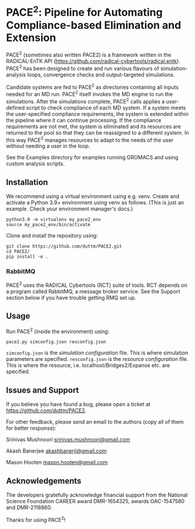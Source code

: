 # PACE<sup>2</sup>: Pipeline for Automating Compliance-based Elimination and Extension

PACE<sup>2</sup> (sometimes also written PACE2) is a framework written in the RADICAL-EnTK API (https://github.com/radical-cybertools/radical.entk). PACE<sup>2</sup> has been designed to create and run various flavours of simulation-analysis loops, convergence checks and output-targeted simulations. 

Candidate systems are fed to PACE<sup>2</sup> as directories containing all inputs needed for an MD run. PACE<sup>2</sup> itself invokes the MD engine to run the simulations. After the simulations complete, PACE<sup>2</sup> calls applies a user-defined script to check compliance of each MD system. If a system meets the user-specified compliance requirements, the system is extended within the pipeline where it can continue processing. If the compliance requirements are not met, the system is eliminated and its resources are returned to the pool so that they can be reassigned to a different system. In this way PACE<sup>2</sup> manages resources to adapt to the needs of the user without needing a user in the loop.

See the Examples directory for examples running GROMACS and using custom analysis scripts.

## Installation

We recommend using a virtual environment using e.g. venv. Create and activate a Python 3.9+ environment using venv as follows. (This is just an example. Check your environment manager's docs.)

```
python3.9 -m virtualenv my_pace2_env
source my_pace2_env/bin/activate 
```

Clone and install the repository using:

```
git clone https://github.com/duttm/PACE2.git
cd PACE2/
pip install -e .
```

### RabbitMQ

PACE<sup>2</sup> uses the RADICAL Cybertools (RCT) suite of tools. RCT depends on a program called RabbitMQ, a message broker service. See the Support section below if you have trouble getting RMQ set up.  

## Usage

Run PACE<sup>2</sup> (inside the environment) using:

```
pace2.py simconfig.json resconfig.json
```

`simconfig.json` is the *simulation configuration* file. This is where simulation parameters are specified.
`resconfig.json` is the *resource configuration* file. This is where the resource, i.e. localhost/Bridges2/Expanse etc. are specified. 

## Issues and Support

If you believe you have found a bug, please open a ticket at https://github.com/duttm/PACE2.

For other feedback, please send an email to the authors (copy all of them for better response):

Srinivas Mushnoori srinivas.mushnoori@gmail.com

Akash Banerjee akashbanerji@gmail.com

Mason Hooten mason.hooten@gmail.com

## Acknowledgements

The developers gratefully acknowledge financial support from the National Science Foundation CAREER award DMR-1654325, awards OAC-1547580 and DMR-2118860.

Thanks for using PACE<sup>2</sup>!
